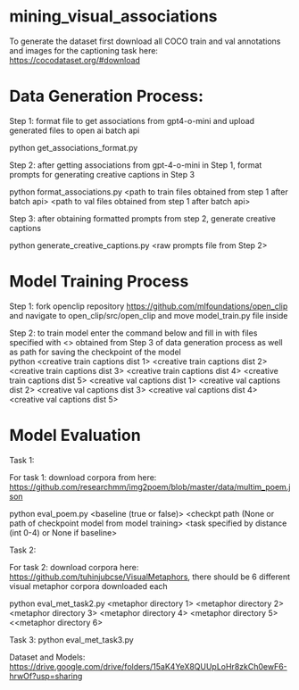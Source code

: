 # mining_visual_associations

To generate the dataset first download all COCO train and val annotations and images for the captioning task here: https://cocodataset.org/#download
# Data Generation Process: 

Step 1: format file to get associations from gpt4-o-mini and upload generated files to open ai batch api 

python get_associations_format.py <path to coco train captions> <path to coco val captions> <path to coco train annotations> <path to coco images directory> <path to concreteness ratings file> <path to dense descriptions> <save path for train format file> <save path for val format file> 

Step 2: after getting associations from gpt-4-o-mini in Step 1, format prompts for generating creative captions in Step 3

python format_associations.py <path to train files obtained from step 1 after batch api> <path to val files obtained from step 1 after batch api> <path to coco train captions> <path to coco val captions> <path to where formatted prompts should get saved>


Step 3: after obtaining formatted prompts from step 2, generate creative captions
 
python generate_creative_captions.py <raw prompts file from Step 2> <coco split> <distance label> <environment cache path> <directory path to save outputs>


# Model Training Process 

Step 1: fork openclip repository https://github.com/mlfoundations/open_clip and navigate to open_clip/src/open_clip and move model_train.py file inside 

Step 2: to train model enter the command below and fill in with files specified with <> obtained from Step 3 of data generation process as well as path for saving the checkpoint of the model   
python <creative train captions dist 1> <creative train captions dist 2> <creative train captions dist 3> <creative train captions dist 4> <creative train captions dist 5> <creative val captions dist 1> <creative val captions dist 2> <creative val captions dist 3> <creative val captions dist 4> <creative val captions dist 5> <creative all train captions file> <creative all val captions file> <checkpoint saving path>

# Model Evaluation

Task 1: 

For task 1: download corpora from here: https://github.com/researchmm/img2poem/blob/master/data/multim_poem.json 

python eval_poem.py <baseline (true or false)> <checkpt path (None or path of checkpoint model from model training> <path to json file of corpora obtained above> <path to images directory> <task specified by distance (int 0-4) or None if baseline> 

Task 2: 

For task 2: download corpora here: 
https://github.com/tuhinjubcse/VisualMetaphors, there should be 6 different visual metaphor corpora downloaded each

python eval_met_task2.py <true or false for baseline clip or our clip model> <checkpt path of model or None if baseline> <metaphor directory 1> <metaphor directory 2> <metaphor directory 3> <metaphor directory 4> <metaphor directory 5><<metaphor directory 6>

Task 3: 
python eval_met_task3.py <checkpt path of model or None if baseline> <true or false for baseline clip or our clip model> <path to metaphors file> 


Dataset and Models: https://drive.google.com/drive/folders/15aK4YeX8QUUpLoHr8zkCh0ewF6-hrwOf?usp=sharing

